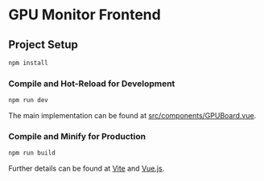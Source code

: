 # GPU Monitor Frontend

## Project Setup

```sh
npm install
```

### Compile and Hot-Reload for Development

```sh
npm run dev
```

The main implementation can be found at [src/components/GPUBoard.vue](src/components/GPUBoard.vue).

### Compile and Minify for Production

```sh
npm run build
```

Further details can be found at [Vite](https://vitejs.dev) and [Vue.js](https://vuejs.org).
